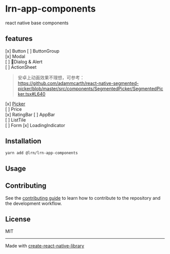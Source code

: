 # lrn-app-components

react native base components

## features
[x] Button
[ ] ButtonGroup  
[x] Modal  
[ ] 🏃Dialog & Alert  
[ ] ActionSheet  
>安卓上动画效果不理想，可参考：https://github.com/adammcarth/react-native-segmented-picker/blob/master/src/components/SegmentedPicker/SegmentedPicker.tsx#L640  

[x] [Picker](docs/ScrollPicker.md)   
[ ] Price  
[x] RatingBar
[ ] AppBar  
[ ] ListTile  
[ ] Form
[x] LoadingIndicator

## Installation

```sh
yarn add @lrn/lrn-app-components
```

## Usage


## Contributing

See the [contributing guide](CONTRIBUTING.md) to learn how to contribute to the repository and the development workflow.

## License

MIT

---

Made with [create-react-native-library](https://github.com/callstack/react-native-builder-bob)
